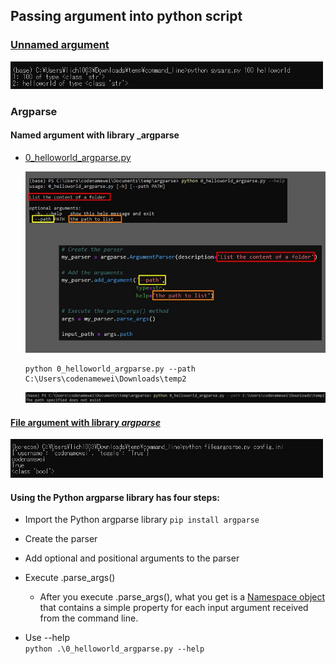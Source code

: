 
## Passing argument into python script

### [Unnamed argument](sysarg.py)
<img src="metadata/unnamed.png" width="500">

### Argparse

#### Named argument with library _argparse
- [0_helloworld_argparse.py](argparse/0_helloworld_argparse.py)
    
    
    
    <img src="metadata/argparse.jpg" width="500">
    
    ```
    python 0_helloworld_argparse.py --path C:\Users\codenamewei\Downloads\temp2
    ```
    <img src="metadata/argparse2.jpg" width="800">

#### [File argument with library _argparse_](fileargparser.py)
<img src="metadata/fileargparse.png" width="500">


#### Using the Python argparse library has four steps:

- Import the Python argparse library ```pip install argparse```
- Create the parser
- Add optional and positional arguments to the parser
- Execute .parse_args()
    - After you execute .parse_args(), what you get is a [Namespace object](https://docs.python.org/dev/library/argparse.html#argparse.Namespace) that contains a simple property for each input argument received from the command line.
    
- Use --help    
  ```python .\0_helloworld_argparse.py --help```
  


